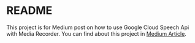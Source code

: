 # README
This project is for Medium post on how to use Google Cloud Speech Api with Media Recorder.
You can find about this project in [Medium Article](https://medium.com/p/6d01710d6fe2).
